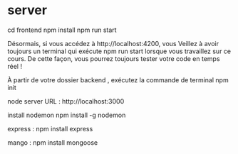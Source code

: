 # server

cd frontend
npm install
npm run start

Désormais, si vous accédez à http://localhost:4200, vous
Veillez à avoir toujours un terminal qui exécute npm run start lorsque vous travaillez sur ce cours. De cette façon, vous pourrez toujours tester votre code en temps réel !

À partir de votre dossier backend , exécutez la commande de terminal npm init

node server
URL : http://localhost:3000

install nodemon npm install -g nodemon

express : npm install express

mango : npm install mongoose
